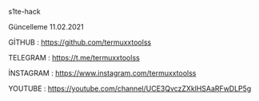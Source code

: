 s1te-hack

Güncelleme 11.02.2021

GİTHUB    : https://github.com/termuxxtoolss 

TELEGRAM  : https://t.me/termuxxtoolss

İNSTAGRAM : https://www.instagram.com/termuxxtoolss

YOUTUBE   : https://youtube.com/channel/UCE3QvczZXklHSAaRFwDLP5g
